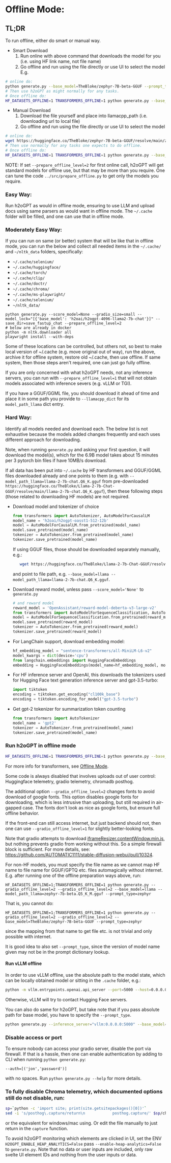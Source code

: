 # Offline Mode:

## TL;DR

To run offline, either do smart or manual way.

* Smart Download
    1) Run online with above command that downloads the model for you (i.e. using HF link name, not file name)
    2) Go offline and run using the file directly or use UI to select the model
E.g.
```bash
# online do:
python generate.py --base_model=TheBloke/zephyr-7B-beta-GGUF --prompt_type=zephyr --max_seq_len=4096
# Then use h2oGPT as might normally for any tasks.
# Once offline do:
HF_DATASETS_OFFLINE=1 TRANSFORMERS_OFFLINE=1 python generate.py --base_model=zephyr-7b-beta.Q5_K_M.gguf --prompt_type=zephyr --gradio_offline_level=2 --share=False
```

* Manual Download
    1) Download the file yourself and place into llamacpp_path (i.e. downloading url to local file)
    2) Go offline and run using the file directly or use UI to select the model

```bash
# online do:
wget https://huggingface.co/TheBloke/zephyr-7B-beta-GGUF/resolve/main/zephyr-7b-beta.Q5_K_M.gguf?download=true -O llamacpp_path/zephyr-7b-beta.Q5_K_M.gguf
# Then use normally for any tasks one expects to do offline.
# Once offline do:
HF_DATASETS_OFFLINE=1 TRANSFORMERS_OFFLINE=1 python generate.py --base_model=zephyr-7b-beta.Q5_K_M.gguf --prompt_type=zephyr --gradio_offline_level=2 --share=False
```

NOTE: If set `--prepare_offline_level=2` for first online call, h2oGPT will get standard models for offline use, but that may be more than you require.  One can tune the code `../src/prepare_offline.py` to get only the models you require.

### Easy Way:

Run h2oGPT as would in offline mode, ensuring to use LLM and upload docs using same parsers as would want in offline mode.  The `~/.cache` folder will be filled, and one can use that in offline mode.

### Moderately Easy Way:

If you can run on same (or better) system that will be like that in offline mode, you can run the below and collect all needed items in the `~/.cache/` and `~/nltk_data` folders, specifically:
* `~/.cache/selenium/`
* `~/.cache/huggingface/`
* `~/.cache/torch/`
* `~/.cache/clip/`
* `~/.cache/doctr/`
* `~/.cache/chroma/`
* `~/.cache/ms-playwright/`
* `~/.cache/selenium/`
* `~/nltk_data/`
```
python generate.py --score_model=None --gradio_size=small --model_lock="[{'base_model': 'h2oai/h2ogpt-4096-llama2-7b-chat'}]" --save_dir=save_fastup_chat --prepare_offline_level=2
# below are already in docker
python -m nltk.downloader all
playwright install --with-deps
```
Some of these locations can be controlled, but others not, so best to make local version of ~/.cache (e.g. move original out of way), run the above, archive it for offline system, restore old ~/.cache, then use offline.  If same system, then those steps aren't required, one can just go fully offline.

If you are only concerned with what h2oGPT needs, not any inference servers, you can run with `--prepare_offline_level=1` that will not obtain models associated with inference severs (e.g. vLLM or TGI).

If you have a GGUF/GGML file, you should download it ahead of time and place it in some path you provide to `--llamacpp_dict` for its `model_path_llama` dict entry.

### Hard Way:

Identify all models needed and download each.  The below list is not exhaustive because the models added changes frequently and each uses different approach for downloading.

Note, when running `generate.py` and asking your first question, it will download the model(s), which for the 6.9B model takes about 15 minutes per 3 pytorch bin files if have 10MB/s download.

If all data has been put into `~/.cache` by HF transformers and GGUF/GGML files downloaded already and one points to them (e.g. with `--model_path_llama=llama-2-7b-chat.Q6_K.gguf` from pre-downloaded `https://huggingface.co/TheBloke/Llama-2-7b-Chat-GGUF/resolve/main/llama-2-7b-chat.Q6_K.gguf`), then these following steps (those related to downloading HF models) are not required.

* Download model and tokenizer of choice
    
    ```python
    from transformers import AutoTokenizer, AutoModelForCausalLM
    model_name = 'h2oai/h2ogpt-oasst1-512-12b'
    model = AutoModelForCausalLM.from_pretrained(model_name)
    model.save_pretrained(model_name)
    tokenizer = AutoTokenizer.from_pretrained(model_name)
    tokenizer.save_pretrained(model_name)
    ```
    If using GGUF files, those should be downloaded separately manually, e.g.:
   ```bash
      wget https://huggingface.co/TheBloke/Llama-2-7b-Chat-GGUF/resolve/main/llama-2-7b-chat.Q6_K.gguf
   ```
  and point to file path, e.g. `--base_model=llama --model_path_llama=llama-2-7b-chat.Q6_K.gguf`.

* Download reward model, unless pass `--score_model='None'` to `generate.py`
    ```python
    # and reward model
    reward_model = 'OpenAssistant/reward-model-deberta-v3-large-v2'
    from transformers import AutoModelForSequenceClassification, AutoTokenizer
    model = AutoModelForSequenceClassification.from_pretrained(reward_model)
    model.save_pretrained(reward_model)
    tokenizer = AutoTokenizer.from_pretrained(reward_model)
    tokenizer.save_pretrained(reward_model)
    ```
    
* For LangChain support, download embedding model:
    ```python
    hf_embedding_model = "sentence-transformers/all-MiniLM-L6-v2"
    model_kwargs = dict(device='cpu')
    from langchain.embeddings import HuggingFaceEmbeddings
    embedding = HuggingFaceEmbeddings(model_name=hf_embedding_model, model_kwargs=model_kwargs)
    ```
    
* For HF inference server and OpenAI, this downloads the tokenizers used for Hugging Face text generation inference server and gpt-3.5-turbo:
    ```python
    import tiktoken
    encoding = tiktoken.get_encoding("cl100k_base")
    encoding = tiktoken.encoding_for_model("gpt-3.5-turbo")
    ```

* Get gpt-2 tokenizer for summarization token counting
    ```python
    from transformers import AutoTokenizer
    model_name = 'gpt2'
    tokenizer = AutoTokenizer.from_pretrained(model_name)
    tokenizer.save_pretrained(model_name)
    ```

### Run h2oGPT in offline mode

```bash
HF_DATASETS_OFFLINE=1 TRANSFORMERS_OFFLINE=1 python generate.py --base_model='h2oai/h2ogpt-oasst1-512-12b' --gradio_offline_level=2 --share=False
```
For more info for transformers, see [Offline Mode](https://huggingface.co/docs/transformers/installation#offline-mode).

Some code is always disabled that involves uploads out of user control: Huggingface telemetry, gradio telemetry, chromadb posthog.

The additional option `--gradio_offline_level=2` changes fonts to avoid download of google fonts. This option disables google fonts for downloading, which is less intrusive than uploading, but still required in air-gapped case.  The fonts don't look as nice as google fonts, but ensure full offline behavior.

If the front-end can still access internet, but just backend should not, then one can use `--gradio_offline_level=1` for slightly better-looking fonts.

Note that gradio attempts to download [iframeResizer.contentWindow.min.js](https://cdnjs.cloudflare.com/ajax/libs/iframe-resizer/4.3.1/iframeResizer.contentWindow.min.js),
but nothing prevents gradio from working without this.  So a simple firewall block is sufficient.  For more details, see: https://github.com/AUTOMATIC1111/stable-diffusion-webui/pull/10324.

For non-HF models, you must specify the file name as we cannot map HF name to file name for GGUF/GPTQ etc. files automagically without internet.  E.g. after running one of the offline preparation ways above, run:
```
HF_DATASETS_OFFLINE=1;TRANSFORMERS_OFFLINE=1 python generate.py --gradio_offline_level=2 --gradio_offline_level=2 --base_model=llama --model_path_llama=zephyr-7b-beta.Q5_K_M.gguf --prompt_type=zephyr
```
That is, you cannot do:
```
HF_DATASETS_OFFLINE=1;TRANSFORMERS_OFFLINE=1 python generate.py --gradio_offline_level=2 --gradio_offline_level=2 --base_model=TheBloke/zephyr-7B-beta-GGUF --prompt_type=zephyr
```
since the mapping from that name to get file etc. is not trivial and only possible with internet.

It is good idea to also set `--prompt_type`, since the version of model name given may not be in the prompt dictionary lookup.

#### Run vLLM offline

In order to use vLLM offline, use the absolute path to the model state, which can be locally obtained model or sitting in the `.cache` folder, e.g.:
```bash
python -m vllm.entrypoints.openai.api_server --port=5000 --host=0.0.0.0 --model "/home/hemant/.cache/huggingface/hub/models--meta-llama--Llama-2-13b-chat-hf/snapshots/c2f3ec81aac798ae26dcc57799a994dfbf521496" --tokenizer=hf-internal-testing/llama-tokenizer --tensor-parallel-size=1 --seed 1234 --max-num-batched-tokens=4096
```
Otherwise, vLLM will try to contact Hugging Face servers.

You can also do same for h2oGPT, but take note that if you pass absolute path for base model, you have to specify the `--prompt_type`.
```bash
python generate.py --inference_server="vllm:0.0.0.0:5000" --base_model='$HOME/.cache/huggingface/hub/models--meta-llama--Llama-2-13b-chat-hf/snapshots/c2f3ec81aac798ae26dcc57799a994dfbf521496' --score_model=None --langchain_mode='UserData' --user_path=user_path --use_auth_token=True --max_seq_len=4096 --max_max_new_tokens=2048 --concurrency_count=64 --batch_size=16 --prompt_type=llama2
```

### Disable access or port

To ensure nobody can access your gradio server, disable the port via firewall.  If that is a hassle, then one can enable authentication by adding to CLI when running `python generate.py`:
```
--auth=[('jon','password')]
```
with no spaces.  Run `python generate.py --help` for more details.

### To fully disable Chroma telemetry, which documented options still do not disable, run:

```bash
sp=`python -c 'import site; print(site.getsitepackages()[0])'`
sed -i 's/posthog\.capture/return\n            posthog.capture/' $sp/chromadb/telemetry/posthog.py
```
or the equivalent for windows/mac using.  Or edit the file manually to just return in the `capture` function.

To avoid h2oGPT monitoring which elements are clicked in UI, set the ENV `H2OGPT_ENABLE_HEAP_ANALYTICS=False` pass `--enable-heap-analytics=False` to `generate.py`.  Note that no data or user inputs are included, only raw svelte UI element IDs and nothing from the user inputs or data.
